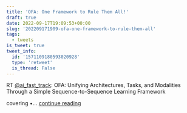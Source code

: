 ```yaml
---
title: 'OFA: One Framework to Rule Them All!'
draft: true
date: 2022-09-17T19:09:53+00:00
slug: '202209171909-ofa-one-framework-to-rule-them-all'
tags:
  - tweets
is_tweet: true
tweet_info:
  id: '1571109180593020928'
  type: 'retweet'
  is_thread: False
---
```




RT [@ai_fast_track](https://x.com/ai_fast_track): OFA: Unifying Architectures, Tasks, and Modalities Through a Simple Sequence-to-Sequence Learning Framework

covering
•… [continue reading](https://x.com/sytelus/status/1571109180593020928)

